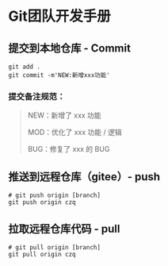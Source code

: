 # Git团队开发手册
## 提交到本地仓库 - Commit
```shell
git add .
git commit -m'NEW:新增xxx功能'
```
### 提交备注规范：
> NEW：新增了 xxx 功能
>
> MOD：优化了 xxx 功能 / 逻辑
>
> BUG：修复了 xxx 的 BUG

## 推送到远程仓库（gitee）- push
```shell
# git push origin [branch]
git push origin czq
```
## 拉取远程仓库代码 - pull
```shell
# git pull origin [branch]
git pull origin czq
```